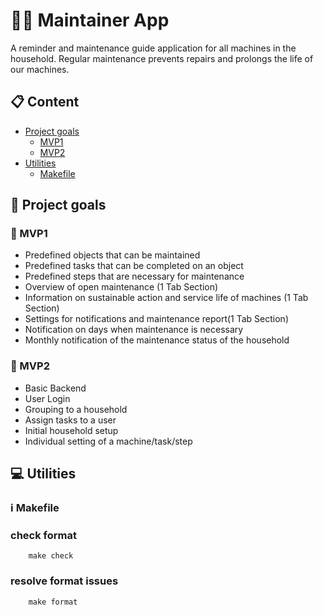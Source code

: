 # :construction_worker_man: Maintainer App
A reminder and maintenance guide application for all machines in the household. Regular maintenance prevents repairs and prolongs the life of our machines.

## :clipboard: Content
- [Project goals](#dart-project-goals)
    - [MVP1](#baby-mvp1)
    - [MVP2](#child-mvp2)
- [Utilities](#computer-utilities)
    - [Makefile](#information_source-makefile)

## :dart: Project goals
### :baby: MVP1
- Predefined objects that can be maintained
- Predefined tasks that can be completed on an object
- Predefined steps that are necessary for maintenance
- Overview of open maintenance (1 Tab Section)
- Information on sustainable action and service life of machines (1 Tab Section)
- Settings for notifications and maintenance report(1 Tab Section)
- Notification on days when maintenance is necessary
- Monthly notification of the maintenance status of the household

### :child: MVP2
- Basic Backend
- User Login
- Grouping to a household
- Assign tasks to a user
- Initial household setup
- Individual setting of a machine/task/step

## :computer: Utilities
### :information_source: Makefile 

### check format
```
    make check
```

### resolve format issues
```
    make format
```

